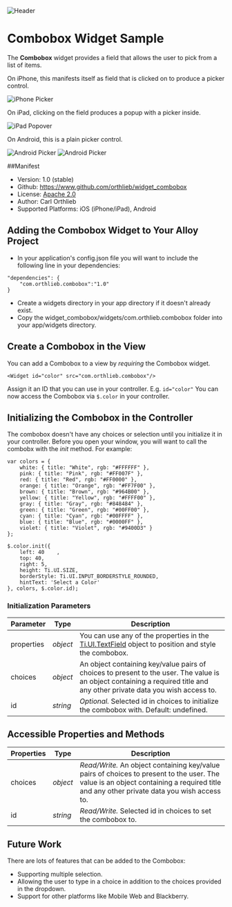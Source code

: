 ![Header](https://github.com/orthlieb/widget_combobox/tree/master/docs/img/header.png)
# Combobox Widget Sample

The **Combobox** widget provides a field that allows the user to pick from a list of items.   

On iPhone, this manifests itself as field that is clicked on to produce a picker control.

![iPhone Picker](https://github.com/orthlieb/widget_combobox/tree/master/docs/img/Screen%20Shot%201.png)

On iPad, clicking on the field produces a popup with a picker inside.

![iPad Popover](https://github.com/orthlieb/widget_combobox/tree/master/docs/img/Screen%20Shot%202.png)

On Android, this is a plain picker control.

![Android Picker](https://github.com/orthlieb/widget_combobox/tree/master/docs/img/Screen%20Shot%203.png)
![Android Picker](https://github.com/orthlieb/widget_combobox/tree/master/docs/img/Screen%20Shot%204.png)

##Manifest
* Version: 1.0 (stable)
* Github: https://www.github.com/orthlieb/widget_combobox
* License: [Apache 2.0](http://www.apache.org/licenses/LICENSE-2.0.html)
* Author: Carl Orthlieb
* Supported Platforms: iOS (iPhone/iPad), Android

## Adding the Combobox Widget to Your Alloy Project

* In your application's config.json file you will want to include the following line in your dependencies:

```
"dependencies": {
    "com.orthlieb.combobox":"1.0"
}
```

*  Create a widgets directory in your app directory if it doesn't already exist.
*  Copy the widget_combobox/widgets/com.orthlieb.combobox folder into your app/widgets directory. 

## Create a Combobox in the View
You can add a Combobox to a view by *requiring* the Combobox widget. 

	<Widget id="color" src="com.orthlieb.combobox"/>

Assign it an ID that you can use in your controller. E.g. `id="color"` You can now access the Combobox via `$.color` in your controller. 

## Initializing the Combobox in the Controller

The combobox doesn't have any choices or selection until you initialize it in your controller. Before you open your window, you will want to call the combobx with the *init* method. For example:

```
var colors = { 
    white: { title: "White", rgb: "#FFFFFF" }, 
    pink: { title: "Pink", rgb: "#FF007F" },
    red: { title: "Red", rgb: "#FF0000" },
    orange: { title: "Orange", rgb: "#FF7F00" },
    brown: { title: "Brown", rgb: "#964B00" },
    yellow: { title: "Yellow", rgb: "#FFFF00" },
    gray: { title: "Gray", rgb: "#848484" },
    green: { title: "Green", rgb: "#00FF00" },
    cyan: { title: "Cyan", rgb: "#00FFFF" },
    blue: { title: "Blue", rgb: "#0000FF" }, 
    violet: { title: "Violet", rgb: "#9400D3" }
};

$.color.init({ 
    left: 40    , 
    top: 40, 
    right: 5, 
    height: Ti.UI.SIZE, 
    borderStyle: Ti.UI.INPUT_BORDERSTYLE_ROUNDED, 
    hintText: 'Select a Color'
}, colors, $.color.id);
```
### Initialization Parameters

| Parameter | Type | Description |
| --------- | ---- | ----------- |
| properties | *object* | You can use any of the properties in the [Ti.UI.TextField](http://docs.appcelerator.com/titanium/latest/#!/api/Titanium.UI.TextField) object to position and style the combobox. |
| choices | *object* | An object containing key/value pairs of choices to present to the user. The value is an object containing a required title and any other private data you wish access to. |
| id | *string* | *Optional.* Selected id in choices to initialize the combobox with. Default: undefined. |

## Accessible Properties and Methods
| Properties | Type | Description |
| ---------- | ---- | ----------- |
| choices | *object* | *Read/Write.* An object containing key/value pairs of choices to present to the user. The value is an object containing a required title and any other private data you wish access to. |
| id | *string* | *Read/Write.* Selected id in choices to set the combobox to. |

## Future Work

There are lots of features that can be added to the Combobox:

* Supporting multiple selection.
* Allowing the user to type in a choice in addition to the choices provided in the dropdown.
* Support for other platforms like Mobile Web and Blackberry.


